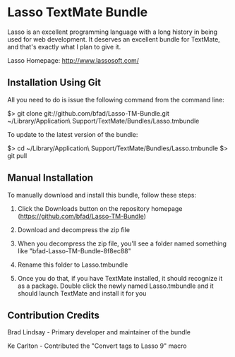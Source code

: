 Lasso TextMate Bundle
=====================

Lasso is an excellent programming language with a long history in being used for web development. It deserves an excellent bundle for TextMate, and that's exactly what I plan to give it.

Lasso Homepage: http://www.lassosoft.com/


## Installation Using Git

All you need to do is issue the following command from the command line:

$> git clone git://github.com/bfad/Lasso-TM-Bundle.git ~/Library/Application\ Support/TextMate/Bundles/Lasso.tmbundle

To update to the latest version of the bundle:

$> cd ~/Library/Application\ Support/TextMate/Bundles/Lasso.tmbundle
$> git pull


## Manual Installation

To manually download and install this bundle, follow these steps:

1. Click the Downloads button on the repository homepage (https://github.com/bfad/Lasso-TM-Bundle)

2. Download and decompress the zip file

3. When you decompress the zip file, you'll see a folder named something like "bfad-Lasso-TM-Bundle-8f8ec88"

4. Rename this folder to Lasso.tmbundle

5. Once you do that, if you have TextMate installed, it should recognize it as a package. Double click the newly named Lasso.tmbundle and it should launch TextMate and install it for you


## Contribution Credits

Brad Lindsay - Primary developer and maintainer of the bundle

Ke Carlton - Contributed the "Convert tags to Lasso 9" macro